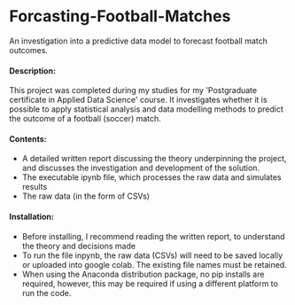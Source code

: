 # Forcasting-Football-Matches
An investigation into a predictive data model to forecast football match outcomes. 

#### Description:

This project was completed during my studies for my 'Postgraduate certificate in Applied Data Science' course. It investigates whether it is possible to apply statistical analysis and data modelling methods to predict the outcome of a football (soccer) match. 

#### Contents:

* A detailed written report discussing the theory underpinning the project, and discusses the investigation and development of the solution. 
* The executable ipynb file, which processes the raw data and simulates results
* The raw data (in the form of CSVs)

#### Installation: 

* Before installing, I recommend reading the written report, to understand the theory and decisions made
* To run the file inpynb, the raw data (CSVs) will need to be saved locally or uploaded into google colab. The existing file names must be retained.
* When using the Anaconda distribution package, no pip installs are required, however, this may be required if using a different platform to run the code. 
